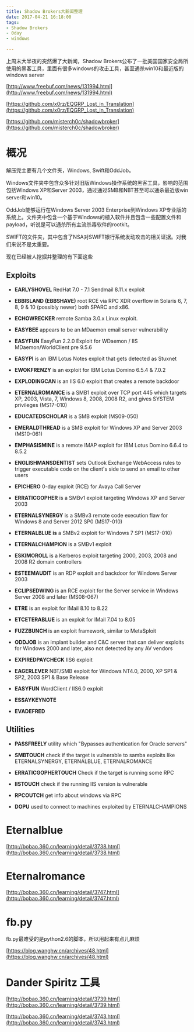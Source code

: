 ```yaml
---
title: Shadow Brokers大新闻整理
date: 2017-04-21 16:18:00
tags:
- Shadow Brokers
- 0day
- windows

---
```



上周末大半夜的突然爆了大新闻，Shadow Brokers公布了一批美国国家安全局所使用的黑客工具，里面有很多windows的攻击工具，甚至通杀win10和最近版的windows server

[http://www.freebuf.com/news/131994.html](http://www.freebuf.com/news/131994.html)

[https://github.com/x0rz/EQGRP_Lost_in_Translation](https://github.com/x0rz/EQGRP_Lost_in_Translation)

[https://github.com/misterch0c/shadowbroker](https://github.com/misterch0c/shadowbroker)

<!--more-->

# 概况 #

解压完主要有几个文件夹，Windows, Swift和OddJob。

Windows文件夹中包含众多针对旧版Windows操作系统的黑客工具，影响的范围包括Windows XP和Server 2003，通过通过SMB和NBT甚至可以通杀最近版win server和win10。

OddJob能够运行在Windows Server 2003 Enterprise到Windows XP专业版的系统上。文件夹中包含一个基于Windows的植入软件并且包含一些配置文件和payload，听说是可以通杀所有主流杀毒软件的rootkit。

SWIFT的文件夹，其中包含了NSA对SWIFT银行系统发动攻击的相关证据。对我们来说不是太重要。

现在已经被人挖掘并整理的有下面这些

## Exploits ##

- **EARLYSHOVEL** RedHat 7.0 - 7.1 Sendmail 8.11.x exploit

- **EBBISLAND (EBBSHAVE)** root RCE via RPC XDR overflow in Solaris 6, 7, 8, 9 & 10 (possibly newer) both SPARC and x86.

- **ECHOWRECKER** remote Samba 3.0.x Linux exploit. 

- **EASYBEE** appears to be an MDaemon email server vulnerability

- **EASYFUN** EasyFun 2.2.0 Exploit for WDaemon / IIS MDaemon/WorldClient pre 9.5.6

- **EASYPI** is an IBM Lotus Notes exploit  that gets detected as Stuxnet 

- **EWOKFRENZY** is an exploit for IBM Lotus Domino 6.5.4 & 7.0.2

- **EXPLODINGCAN** is an IIS 6.0 exploit that creates a remote backdoor

- **ETERNALROMANCE** is a SMB1 exploit over TCP port 445 which targets XP, 2003, Vista, 7, Windows 8, 2008, 2008 R2, and gives SYSTEM privileges (MS17-010)

- **EDUCATEDSCHOLAR** is a SMB exploit (MS09-050)

- **EMERALDTHREAD** is a SMB exploit for Windows XP and Server 2003 (MS10-061)

- **EMPHASISMINE** is a remote IMAP exploit for IBM Lotus Domino 6.6.4 to 8.5.2

- **ENGLISHMANSDENTIST** sets Outlook Exchange WebAccess rules to trigger executable code on the client's side to send an email to other users

- **EPICHERO** 0-day exploit (RCE) for Avaya Call Server

- **ERRATICGOPHER** is a SMBv1 exploit targeting Windows XP and Server 2003 

- **ETERNALSYNERGY** is a SMBv3 remote code execution flaw  for Windows 8 and Server 2012 SP0 (MS17-010)

- **ETERNALBLUE is** a SMBv2 exploit for Windows 7 SP1 (MS17-010)

- **ETERNALCHAMPION** is a SMBv1 exploit

- **ESKIMOROLL** is a Kerberos exploit targeting 2000, 2003, 2008 and 2008 R2 domain controllers

- **ESTEEMAUDIT** is an RDP exploit and backdoor for Windows Server 2003

- **ECLIPSEDWING** is an RCE exploit for the Server service in Windows Server 2008 and later (MS08-067)

- **ETRE** is an exploit for IMail 8.10 to 8.22 

- **ETCETERABLUE** is an exploit for IMail 7.04 to 8.05

- **FUZZBUNCH** is an exploit framework, similar to MetaSploit

- **ODDJOB** is an implant builder and C&C server that can deliver exploits for Windows 2000 and later, also not detected by any AV vendors 

- **EXPIREDPAYCHECK** IIS6 exploit

- **EAGERLEVER** NBT/SMB exploit for Windows NT4.0, 2000, XP SP1 & SP2, 2003 SP1 & Base Release

- **EASYFUN** WordClient / IIS6.0 exploit

- **ESSAYKEYNOTE** 

- **EVADEFRED**


## Utilities ##

- **PASSFREELY** utility which "Bypasses authentication for Oracle servers"

- **SMBTOUCH** check if the target is vulnerable to samba exploits like ETERNALSYNERGY, ETERNALBLUE, ETERNALROMANCE 

- **ERRATICGOPHERTOUCH**  Check if the target is running some RPC

- **IISTOUCH** check if the running IIS version is vulnerable

- **RPCOUTCH** get info about windows via RPC

- **DOPU** used to connect to machines exploited by ETERNALCHAMPIONS

# Eternalblue #

[http://bobao.360.cn/learning/detail/3738.html](http://bobao.360.cn/learning/detail/3738.html)

# Eternalromance #

[http://bobao.360.cn/learning/detail/3747.html](http://bobao.360.cn/learning/detail/3747.html)

# fb.py #

fb.py最难受的是python2.6的脚本，所以用起来有点儿麻烦

[https://blog.wanghw.cn/archives/48.html](https://blog.wanghw.cn/archives/48.html)


# Dander Spiritz 工具 #

[http://bobao.360.cn/learning/detail/3739.html](http://bobao.360.cn/learning/detail/3739.html)

[http://bobao.360.cn/learning/detail/3743.html](http://bobao.360.cn/learning/detail/3743.html)